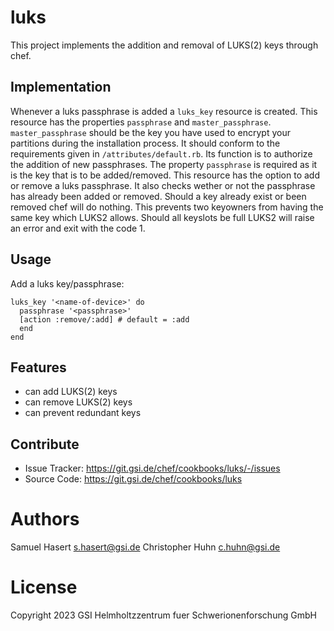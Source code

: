 # luks
This project implements the addition and removal of LUKS(2) keys through chef.

## Implementation
Whenever a luks passphrase is added a `luks_key` resource is created. This resource has the properties `passphrase` and `master_passphrase`. `master_passphrase` should be the key you have used to encrypt your partitions during the installation process. It should conform to the requirements given in `/attributes/default.rb`. Its function is to authorize the addition of new passphrases. The property `passphrase` is required as it is the key that is to be added/removed. This resource has the option to add or remove a luks passphrase. It also checks wether or not the passphrase has already been added or removed. Should a key already exist or been removed chef will do nothing. This prevents two keyowners from having the same key which LUKS2 allows. Should all keyslots be full LUKS2 will raise an error and exit with the code 1. 

## Usage

Add a luks key/passphrase:

```
luks_key '<name-of-device>' do
  passphrase '<passphrase>'
  [action :remove/:add] # default = :add
  end
end
```

## Features
- can add LUKS(2) keys
- can remove LUKS(2) keys
- can prevent redundant keys

## Contribute
- Issue Tracker: https://git.gsi.de/chef/cookbooks/luks/-/issues
- Source Code: https://git.gsi.de/chef/cookbooks/luks

# Authors
Samuel Hasert <s.hasert@gsi.de>
Christopher Huhn <c.huhn@gsi.de>

# License
Copyright 2023 GSI Helmholtzzentrum fuer Schwerionenforschung GmbH


